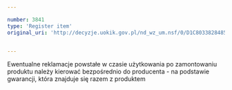 ```yaml
---

number: 3841
type: 'Register item'
original_uri: 'http://decyzje.uokik.gov.pl/nd_wz_um.nsf/0/D1C8033828485C56C1257A9A002D6F12?OpenDocument'


---
```


Ewentualne reklamacje powstałe w czasie użytkowania po zamontowaniu produktu należy kierować bezpośrednio do producenta - na podstawie gwarancji, która znajduje się razem z produktem
